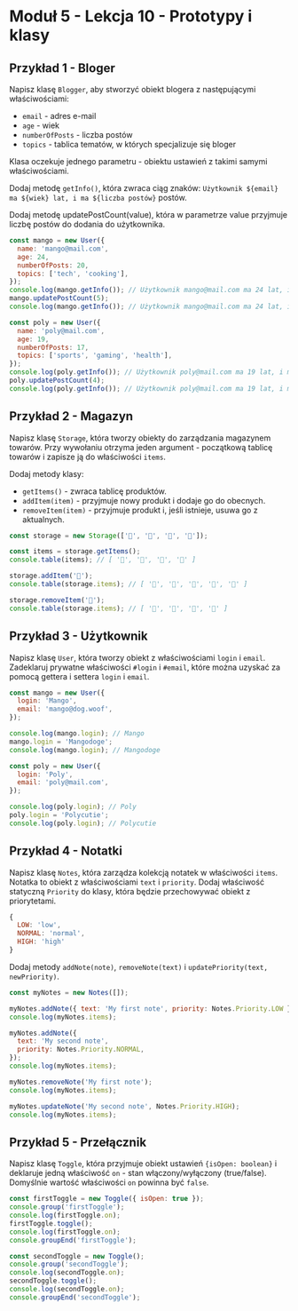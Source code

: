 # Moduł 5 - Lekcja 10 - Prototypy i klasy

## Przykład 1 - Bloger

Napisz klasę `Blogger`, aby stworzyć obiekt blogera z następującymi
właściwościami:

- `email` - adres e-mail
- `age` - wiek
- `numberOfPosts` - liczba postów
- `topics` - tablica tematów, w których specjalizuje się bloger

Klasa oczekuje jednego parametru - obiektu ustawień z takimi samymi
właściwościami.

Dodaj metodę `getInfo()`, która zwraca ciąg znaków:
`Użytkownik ${email} ma ${wiek} lat, i ma ${liczba postów}` postów.

Dodaj metodę updatePostCount(value), która w parametrze value przyjmuje liczbę
postów do dodania do użytkownika.

```js
const mango = new User({
  name: 'mango@mail.com',
  age: 24,
  numberOfPosts: 20,
  topics: ['tech', 'cooking'],
});
console.log(mango.getInfo()); // Użytkownik mango@mail.com ma 24 lat, i ma  20 postów.
mango.updatePostCount(5);
console.log(mango.getInfo()); // Użytkownik mango@mail.com ma 24 lat, i ma 25 postów.

const poly = new User({
  name: 'poly@mail.com',
  age: 19,
  numberOfPosts: 17,
  topics: ['sports', 'gaming', 'health'],
});
console.log(poly.getInfo()); // Użytkownik poly@mail.com ma 19 lat, i ma 17 postów.
poly.updatePostCount(4);
console.log(poly.getInfo()); // Użytkownik poly@mail.com ma 19 lat, i ma 21 postów.
```

## Przykład 2 - Magazyn

Napisz klasę `Storage`, która tworzy obiekty do zarządzania magazynem towarów. Przy wywołaniu otrzyma jeden argument - początkową tablicę towarów i zapisze ją do właściwości `items`.

Dodaj metody klasy:

- `getItems()` - zwraca tablicę produktów.
- `addItem(item)` - przyjmuje nowy produkt i dodaje go do obecnych.
- `removeItem(item)` - przyjmuje produkt i, jeśli istnieje, usuwa go z aktualnych.

```js
const storage = new Storage(['🍎', '🍋', '🍇', '🍑']);

const items = storage.getItems();
console.table(items); // [ '🍎', '🍋', '🍇', '🍑' ]

storage.addItem('🍌');
console.table(storage.items); // [ '🍎', '🍋', '🍇', '🍑', '🍌' ]

storage.removeItem('🍋');
console.table(storage.items); // [ '🍎', '🍇', '🍑', '🍌' ]
```

## Przykład 3 - Użytkownik

Napisz klasę `User`, która tworzy obiekt z właściwościami `login` i `email`. Zadeklaruj prywatne właściwości `#login` i `#email`, które można uzyskać za pomocą gettera i settera `login` i `email`.

```js
const mango = new User({
  login: 'Mango',
  email: 'mango@dog.woof',
});

console.log(mango.login); // Mango
mango.login = 'Mangodoge';
console.log(mango.login); // Mangodoge

const poly = new User({
  login: 'Poly',
  email: 'poly@mail.com',
});

console.log(poly.login); // Poly
poly.login = 'Polycutie';
console.log(poly.login); // Polycutie
```

## Przykład 4 - Notatki

Napisz klasę `Notes`, która zarządza kolekcją notatek w właściwości `items`. Notatka to obiekt z właściwościami `text` i `priority`. Dodaj właściwość statyczną `Priority` do klasy, która będzie przechowywać obiekt z priorytetami.

```js
{
  LOW: 'low',
  NORMAL: 'normal',
  HIGH: 'high'
}
```

Dodaj metody `addNote(note)`, `removeNote(text)` i `updatePriority(text, newPriority)`.

```js
const myNotes = new Notes([]);

myNotes.addNote({ text: 'My first note', priority: Notes.Priority.LOW });
console.log(myNotes.items);

myNotes.addNote({
  text: 'My second note',
  priority: Notes.Priority.NORMAL,
});
console.log(myNotes.items);

myNotes.removeNote('My first note');
console.log(myNotes.items);

myNotes.updateNote('My second note', Notes.Priority.HIGH);
console.log(myNotes.items);
```

## Przykład 5 - Przełącznik

Napisz klasę `Toggle`, która przyjmuje obiekt ustawień `{isOpen: boolean}` i deklaruje jedną właściwość `on` - stan włączony/wyłączony (true/false). Domyślnie wartość właściwości `on` powinna być `false`.

```js
const firstToggle = new Toggle({ isOpen: true });
console.group('firstToggle');
console.log(firstToggle.on);
firstToggle.toggle();
console.log(firstToggle.on);
console.groupEnd('firstToggle');

const secondToggle = new Toggle();
console.group('secondToggle');
console.log(secondToggle.on);
secondToggle.toggle();
console.log(secondToggle.on);
console.groupEnd('secondToggle');
```
